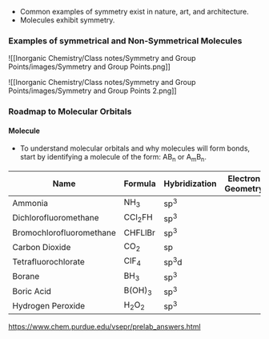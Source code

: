 
- Common examples of symmetry exist in nature, art, and architecture.
- Molecules exhibit symmetry.

### Examples of symmetrical and Non-Symmetrical Molecules

![[Inorganic Chemistry/Class notes/Symmetry and Group Points/images/Symmetry and Group Points.png]]

![[Inorganic Chemistry/Class notes/Symmetry and Group Points/images/Symmetry and Group Points 2.png]]

### Roadmap to Molecular Orbitals

#### Molecule
- To understand molecular orbitals and why molecules will form bonds, start by identifying a molecule of the form: AB<sub>n</sub> or A<sub>m</sub>B<sub>n</sub>.

| Name                     | Formula                    | Hybridization   | Electron Geometry | Molecular Geometry |
| ------------------------ | -------------------------- | --------------- | ----------------- | ------------------ |
| Ammonia                  | NH<sub>3</sub>             | sp<sup>3</sup>  |                   |                    |
| Dichlorofluoromethane    | CCl<sub>2</sub>FH          | sp<sup>3</sup>  |                   |                    |
| Bromochlorofluoromethane | CHFLlBr                    | sp<sup>3</sup>  |                   |                    |
| Carbon Dioxide           | CO<sub>2</sub>             | sp              |                   |                    |
| Tetrafluorochlorate      | ClF<sub>4</sub>            | sp<sup>3</sup>d |                   |                    |
| Borane                   | BH<sub>3</sub>             | sp<sup>3</sup>  |                   |                    |
| Boric Acid               | B(OH)<sub>3</sub>          | sp<sup>3</sup>  |                   |                    |
| Hydrogen Peroxide        | H<sub>2</sub>O<sub>2</sub> | sp<sup>3</sup>  |                   |                    |

  
https://www.chem.purdue.edu/vsepr/prelab_answers.html




